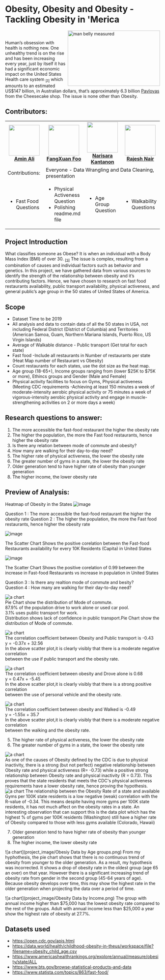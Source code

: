 # Obesity, Obesity and Obesity - Tackling Obesity in 'Merica 
<img src="https://www.news-medical.net/image.axd?picture=2020%2F8%2Fshutterstock_348926726.jpg" alt="man belly measured" width="300" height="180" align="right">

<br>
<p style="text-align:left;">
Human’s obsession with health is nothing new. One unhealthy trend is on the rise and has been increasing every year, just by itself it has had a significant economic impact on the United States Health care system <a href="https://www.cdc.gov/obesity/adult/causes.html"><sub>[1]<sub/><a/> which amounts to an estimated US$147 billion, in Australian dollars, that’s approximately 6.3 billion <a href="https://www.cheesecake.com.au/our-cakes/everyday-delights/pavlova-dressed">Pavlovas<a/> from the Cheesecake shop. The issue is none other than Obesity. 
</p>

## Contributors:

<table>
  <tr>
    <td align="center"><a href="https://github.com/AminSundrani"><img src="https://avatars.githubusercontent.com/u/80196469?v=4" width="100px;" alt=""/><br /><b>Amin Ali</b></a></td>
    <td align="center"><a href="https://github.com/foofx88"><img src="https://avatars.githubusercontent.com/u/78995824?v=4" width="100px;" alt=""/><br /><b>FangXuan Foo</b></a><br /></td>
    <td align="center"><a href="https://github.com/knarisara"><img src="https://avatars.githubusercontent.com/u/49220329?v=4" width="100px;" alt=""/><br /><b>Narisara Kantanon</b></a><br /></td>
    <td align="center"><a href="https://github.com/rajeshnair1984"><img src="https://avatars.githubusercontent.com/u/77108751?v=4" width="100px;" alt=""/><br /><b>Rajesh Nair</b></a><br /></td> 
  </tr>
  <tr><td align="left">Contributions:</td>
  <td colspan="3">Everyone - Data Wrangling and Data Cleaning, presentation</td></tr> 

<td align="left"> <! --Amin Ali's contributions -->
      <ul align="left"> 
      <li>Fast Food Questions</li>
      </ul></td>
<td align="left"> <! --FX Foo's contributions -->     
      <ul align="left">
      <li>Physical Activeness Question</li> 
      <li>Polishing readme.md file</li>
      </ul></td>
<td align="center"> <! --Narisara's contributions -->      
      <ul align="left">
      <li>Age Group Question</li>
      </ul></td>
 <td align="center"> <! --Rajesh's contributions -->    
      <ul align="left">
      <li>Walkability Questions</li>
      </ul></td>
  </tr>
<table />

## Project Introduction
What classifies someone as Obese? It is when an individual with a Body Mass Index (BMI) of over 30.  <a href="https://www.nhs.uk/conditions/obesity/diagnosis/"><sub>[2]<sub/><a/> The issue is complex, resulting from a combination of causes and individual factors such as behavior and genetics. In this project, we have gathered data from various sources to identify the strength of the relationship between obesity and it’s contributing factors. Hence, we have chosen to research on fast food restaurants availability, public transport availability, physical activeness, and general public’s age group in the 50 states of United States of America.
  
## Scope
<ul>
<li>Dataset Time to be 2019</li>
<li>All analysis and data to contain data of all the 50 states in USA, not including Federal District (District of Columbia) and Territories (American Samoa, Guam, Northern Mariana Islands, Puerto Rico, US Virgin Islands) </li>
<li>Average of Walkable distance - Public transport (Get total for each state) </li>
<li>Fast food -Include all restaurants in Number of restaurants per state (Heat Map number of Restaurant vs Obesity) <br> 
<li>Count restaurants for each states, use the dot size as the heat map. </li>
<li>Age group (18-65+), Income groups ranging from (lower $25K to $75K or more), Ethincs groups and Gender (Male and Female)</li> 
<li>Physical activity facilities to focus on Gyms, Physical activeness (Meeting CDC requirements -Achieving at least 150 minutes a week of moderate-intensity aerobic physical activity or 75 minutes a week of vigorous-intensity aerobic physical activity and engage in muscle-strengthening activities on 2 or more days a week) </li>
</ul>
  
## Research questions to answer:
1.	The more accessible the fast-food restaurant the higher the obesity rate
2.	The higher the population, the more the Fast food restaurants, hence higher the obesity rate
3.	Is there any relation between mode of commute and obesity?
4.	How many are walking for their day-to-day need?
5.	The higher rate of physical activeness, the lower the obesity rate
6.	The greater number of gyms in a state, the lower the obesity rate
7.	Older generation tend to have higher rate of obesity than younger generation
8.	The higher income, the lower obesity rate


## Preview of Analysis:
Heatmap of Obesity in the States
![image](https://user-images.githubusercontent.com/80196469/117009469-5c0e5780-ad1e-11eb-93a1-c09f41cd1bb7.png)

Question 1 :  The more accessible the fast-food restaurant the higher the obesity rate
Question 2 :  The higher the population, the more the Fast food restaurants, hence higher the obesity rate

![image](https://user-images.githubusercontent.com/80196469/117009041-e86c4a80-ad1d-11eb-85f5-dafcd16df069.png)

The Scatter Chart Shows the positive corelation between the Fast-food Restaurants availability for every 10K Residents (Capita) in United States

![image](https://user-images.githubusercontent.com/80196469/117009265-223d5100-ad1e-11eb-8112-8dcff1176ccc.png)

The Scatter Chart Shows the positive corelation of 0.99 between the increase in Fast-food Restaurants vs increase in population in United States

Question 3 : Is there any realtion mode of commute and besity?  
Question 4 : How many are walking for their day-to-day need?  

![a chart](project_image/commutemode.png)  
Pie Chart show the distribution of Mode of commute.  
87.9% of the population drive to work alone or used car pool.  
3.1% uses public transport for work.  
Distribution shows lack of confidence in public transport.Pie Chart show the distribution of Mode of commute.  


![a chart](project_image/publictransportVSobesity_line.png)  
The correlation coefficient between Obesity and Public transport is -0.43  
y = -0.37x + 32.56  
In the above scatter plot,it is clearly visibly that there is a moderate negative correlation   
between the use if public transport and the obesity rate.

![a chart](project_image/dorvealoneVSobesity_line.png)  
The correlation coefficient between obesity and Drove alone is 0.68  
y = 0.47x + -5.45  
In the above scatter plot,it is clearly visibly that there is a strong positive correlation   
between the use of personal vehicle and the obesity rate.

![a chart](project_image/WalkedVSobesity_line.png)  
The correlation coefficient between obesity and Walked is -0.49  
y = -1.55x + 35.7  
In the above scatter plot,it is clearly visibly that there is a moderate negative correlation   
between the walking and the obesity rate. 

5.	The higher rate of physical activeness, the lower the obesity rate
6.	The greater number of gyms in a state, the lower the obesity rate

![a chart](Output/obese_vs_active.png)  
As one of the causes of Obesity defined by the CDC is due to physical inactivity, there is a strong (but not perfect) negative relationship between Obesity rate and physical activeness (R= -0.73) while a positive strong relationship between Obesity rate and physical inactivity (R = 0.73). This proves that the state residents that meets the CDC's physical activeness requirements have a lower obesity rate, hence proving the hypothesis.
![a chart](Output/obese_vs_gyms.png)
The relationship between the Obesity Rate of a state and available Gyms per 100K state residents is a low negative (weak) correlation with the R-value of -0.34. This means despite having more gyms per 100K state residents, it has not much affect on the obesity rates in a state. An interesting observation that can support this is the data plot which has the highest % of gyms per 100K residents (Washington) still have a higher rate of Obesity compared to those with less gyms available (Colorado, Hawaii)

7.	Older generation tend to have higher rate of obesity than younger generation
8.	The higher income, the lower obesity rate

![a chart](project_image/Obesiy Data by Age groups.png)
From my hyphothesis, the pie chart shows that there is no continuous trend of obesity from younger to the older generation.  As a result, my hypothesis was incorrected.  It shows a drop of obesity rate in the oldest group (age 65 an over) on that year.  However there is a significant increasing trend of obesity rate from gender in the second group (45-64 years of age).  Because obesity develops over time, this may show the highest rate in the older generation when projecting the data over a period of time.

![a chart](project_image/Obesity Data by Income.png)
The group with annual income higher than $75,000 has the lowest obesity rate compared to the rest of the groups.  Adult with annual income less than $25,000 a year show the highest rate of obesity at 27.7%.

## Datasets used
-	https://open.cdc.gov/apis.html
-	https://data.world/health/childhood-obesity-in-theus/workspace/file?filename=obesity_child_age.csv
-	https://www.americashealthrankings.org/explore/annual/measure/obesity/state/ALL
- https://www.bts.gov/browse-statistical-products-and-data
- https://www.statista.com/topics/863/fast-food/
